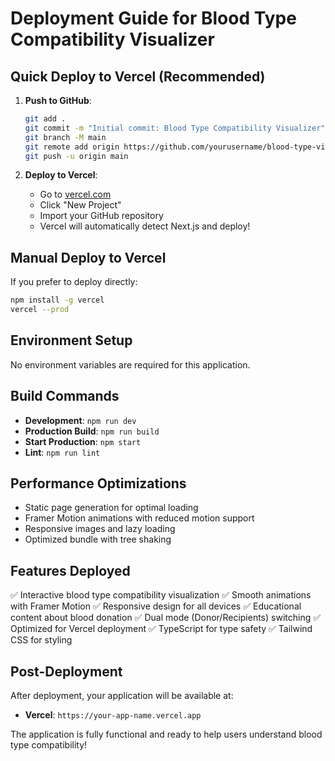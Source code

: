 # Deployment Guide for Blood Type Compatibility Visualizer

## Quick Deploy to Vercel (Recommended)

1. **Push to GitHub**:
   ```bash
   git add .
   git commit -m "Initial commit: Blood Type Compatibility Visualizer"
   git branch -M main
   git remote add origin https://github.com/yourusername/blood-type-visualizer.git
   git push -u origin main
   ```

2. **Deploy to Vercel**:
   - Go to [vercel.com](https://vercel.com)
   - Click "New Project"
   - Import your GitHub repository
   - Vercel will automatically detect Next.js and deploy!

## Manual Deploy to Vercel

If you prefer to deploy directly:

```bash
npm install -g vercel
vercel --prod
```

## Environment Setup

No environment variables are required for this application.

## Build Commands

- **Development**: `npm run dev`
- **Production Build**: `npm run build`
- **Start Production**: `npm start`
- **Lint**: `npm run lint`

## Performance Optimizations

- Static page generation for optimal loading
- Framer Motion animations with reduced motion support
- Responsive images and lazy loading
- Optimized bundle with tree shaking

## Features Deployed

✅ Interactive blood type compatibility visualization
✅ Smooth animations with Framer Motion
✅ Responsive design for all devices
✅ Educational content about blood donation
✅ Dual mode (Donor/Recipients) switching
✅ Optimized for Vercel deployment
✅ TypeScript for type safety
✅ Tailwind CSS for styling

## Post-Deployment

After deployment, your application will be available at:
- **Vercel**: `https://your-app-name.vercel.app`

The application is fully functional and ready to help users understand blood type compatibility!
